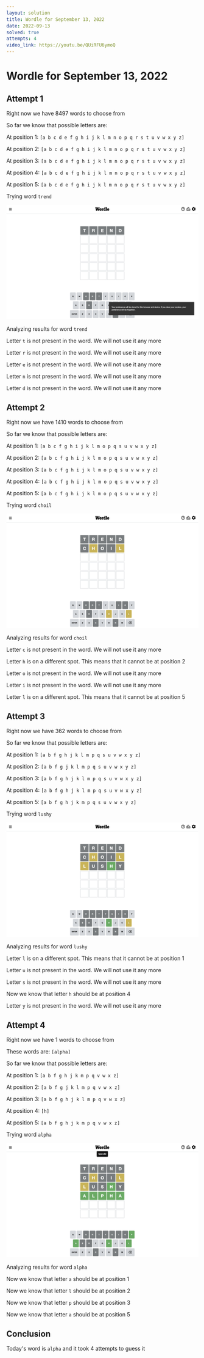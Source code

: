 ```yaml
---
layout: solution
title: Wordle for September 13, 2022
date: 2022-09-13
solved: true
attempts: 4
video_link: https://youtu.be/QUiRFU6ymoQ
---
```

# Wordle for September 13, 2022

## Attempt 1

Right now we have 8497 words to choose from

So far we know that possible letters are:

At position 1: `[a b c d e f g h i j k l m n o p q r s t u v w x y z]`

At position 2: `[a b c d e f g h i j k l m n o p q r s t u v w x y z]`

At position 3: `[a b c d e f g h i j k l m n o p q r s t u v w x y z]`

At position 4: `[a b c d e f g h i j k l m n o p q r s t u v w x y z]`

At position 5: `[a b c d e f g h i j k l m n o p q r s t u v w x y z]`

Trying word `trend`

![Attempt 1](2022-09-13/attempt-1.png)

Analyzing results for word `trend`

Letter `t` is not present in the word. We will not use it any more

Letter `r` is not present in the word. We will not use it any more

Letter `e` is not present in the word. We will not use it any more

Letter `n` is not present in the word. We will not use it any more

Letter `d` is not present in the word. We will not use it any more



## Attempt 2

Right now we have 1410 words to choose from

So far we know that possible letters are:

At position 1: `[a b c f g h i j k l m o p q s u v w x y z]`

At position 2: `[a b c f g h i j k l m o p q s u v w x y z]`

At position 3: `[a b c f g h i j k l m o p q s u v w x y z]`

At position 4: `[a b c f g h i j k l m o p q s u v w x y z]`

At position 5: `[a b c f g h i j k l m o p q s u v w x y z]`

Trying word `choil`

![Attempt 2](2022-09-13/attempt-2.png)

Analyzing results for word `choil`

Letter `c` is not present in the word. We will not use it any more

Letter `h` is on a different spot. This means that it cannot be at position 2

Letter `o` is not present in the word. We will not use it any more

Letter `i` is not present in the word. We will not use it any more

Letter `l` is on a different spot. This means that it cannot be at position 5



## Attempt 3

Right now we have 362 words to choose from

So far we know that possible letters are:

At position 1: `[a b f g h j k l m p q s u v w x y z]`

At position 2: `[a b f g j k l m p q s u v w x y z]`

At position 3: `[a b f g h j k l m p q s u v w x y z]`

At position 4: `[a b f g h j k l m p q s u v w x y z]`

At position 5: `[a b f g h j k m p q s u v w x y z]`

Trying word `lushy`

![Attempt 3](2022-09-13/attempt-3.png)

Analyzing results for word `lushy`

Letter `l` is on a different spot. This means that it cannot be at position 1

Letter `u` is not present in the word. We will not use it any more

Letter `s` is not present in the word. We will not use it any more

Now we know that letter `h` should be at position 4

Letter `y` is not present in the word. We will not use it any more



## Attempt 4

Right now we have 1 words to choose from

These words are: `[alpha]`

So far we know that possible letters are:

At position 1: `[a b f g h j k m p q v w x z]`

At position 2: `[a b f g j k l m p q v w x z]`

At position 3: `[a b f g h j k l m p q v w x z]`

At position 4: `[h]`

At position 5: `[a b f g h j k m p q v w x z]`

Trying word `alpha`

![Attempt 4](2022-09-13/attempt-4.png)

Analyzing results for word `alpha`

Now we know that letter `a` should be at position 1

Now we know that letter `l` should be at position 2

Now we know that letter `p` should be at position 3

Now we know that letter `a` should be at position 5

## Conclusion

Today's word is `alpha` and it took 4 attempts to guess it

